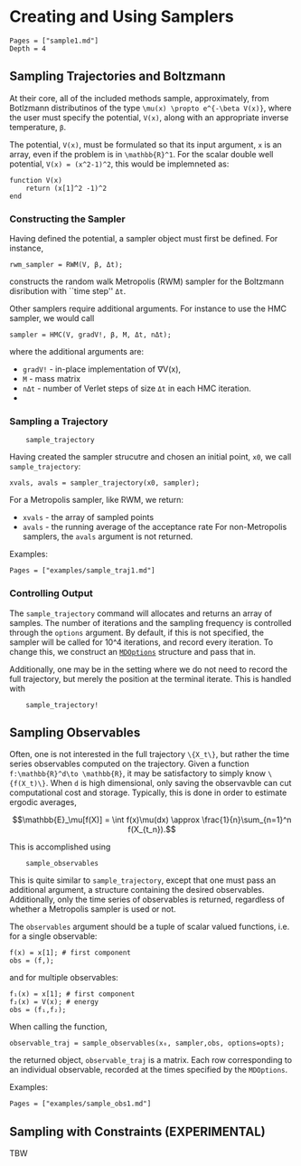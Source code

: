 # Creating and Using Samplers

```@contents
Pages = ["sample1.md"]
Depth = 4
```

## Sampling Trajectories and Boltzmann
At their core, all of the included methods sample, approximately, from Botlzmann
distributinos of the type ``\mu(x) \propto e^{-\beta V(x)}``, where the user
must specify the potential, `V(x)`, along with an appropriate inverse temperature, `β`.  

The potential, `V(x)`, must be formulated so that its input argument, `x`
is an array, even if the problem is in ``\mathbb{R}^1``.  For the scalar double well potential, ``V(x) = (x^2-1)^2``, this would be implemneted as:
```
function V(x)
    return (x[1]^2 -1)^2
end
```

### Constructing the Sampler
Having defined the potential, a sampler object must first be defined.  For instance,
```
rwm_sampler = RWM(V, β, Δt);
```
constructs the random walk Metropolis (RWM) sampler for the Boltzmann disribution with ``time step'' `Δt`.

Other samplers require additional arguments.  For instance to use the HMC sampler, we would call
```
sampler = HMC(V, gradV!, β, M, Δt, nΔt);
```
where the additional arguments are:
* `gradV!` -  in-place implementation of ∇V(x), 
* `M` - mass matrix
* `nΔt` - number of Verlet steps of size `Δt` in each HMC iteration.
* 
### Sampling a Trajectory
```@docs 
    sample_trajectory
```

Having created the sampler strucutre and chosen an initial point, `x0`, we call `sample_trajectory`:
```
xvals, avals = sampler_trajectory(x0, sampler);
```
For a Metropolis sampler, like RWM, we return:
* `xvals` - the array of sampled points
* `avals` - the running average of the acceptance rate For non-Metropolis
samplers, the `avals` argument is not returned. 

Examples:

```@contents
Pages = ["examples/sample_traj1.md"]
```

### Controlling Output
The `sample_trajectory` command will allocates and returns an array of samples.  The number of iterations and the sampling frequency is controlled through the `options` argument.  By default, if this is not specified, the sampler will be called for 10^4 iterations, and record every iteration.  To change this, we construct an [`MDOptions`](@ref) structure and pass that in.

Additionally, one may be in the setting where we do not need to record the full
trajectory, but merely the position at the terminal iterate.  This is handled
with
```@docs 
    sample_trajectory!
```


## Sampling Observables

Often, one is not interested in the full trajectory ``\{X_t\}``, but rather the time series observables computed on the trajectory.  Given a function ``f:\mathbb{R}^d\to \mathbb{R}``, it may be satisfactory to simply know ``\{f(X_t)\}``.  When ``d`` is high dimensional, only saving the observavble can cut computational cost and storage. Typically, this is done in order to estimate ergodic averages,
```math
\mathbb{E}_\mu[f(X)] = \int f(x)\mu(dx) \approx \frac{1}{n}\sum_{n=1}^n f(X_{t_n}).
```


This is accomplished using
```@docs 
    sample_observables
```

This is quite similar to `sample_trajectory`, except that one must pass an additional argument, a structure containing the desired observables.  Additionally, only the time series of observables is returned, regardless of whether a Metropolis sampler is used or not.  

The `observables` argument should be a tuple of scalar valued functions, i.e. for a single observable:
```
f(x) = x[1]; # first component
obs = (f,);
```
and for multiple observables:
```
f₁(x) = x[1]; # first component
f₂(x) = V(x); # energy
obs = (f₁,f₂);
```
When calling the function,
```
observable_traj = sample_observables(x₀, sampler,obs, options=opts);
```
the returned object, `observable_traj` is a matrix.  Each row corresponding to
an individual observable, recorded at the times specified by the `MDOptions`.

Examples:

```@contents
Pages = ["examples/sample_obs1.md"]
```



## Sampling with Constraints (EXPERIMENTAL)
TBW